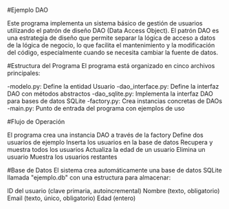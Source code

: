 #Ejemplo DAO

Este programa implementa un sistema básico de gestión de usuarios utilizando el patrón de diseño DAO (Data Access Object). El patrón DAO es una estrategia de diseño que permite separar la lógica de acceso a datos de la lógica de negocio, lo que facilita el mantenimiento y la modificación del código, especialmente cuando se necesita cambiar la fuente de datos.


#Estructura del Programa
El programa está organizado en cinco archivos principales:

-modelo.py: Define la entidad Usuario
-dao_interface.py: Define la interfaz DAO con métodos abstractos
-dao_sqlite.py: Implementa la interfaz DAO para bases de datos SQLite
-factory.py: Crea instancias concretas de DAOs
-main.py: Punto de entrada del programa con ejemplos de uso

#Flujo de Operación

El programa crea una instancia DAO a través de la factory
Define dos usuarios de ejemplo
Inserta los usuarios en la base de datos
Recupera y muestra todos los usuarios
Actualiza la edad de un usuario
Elimina un usuario
Muestra los usuarios restantes

#Base de Datos
El sistema crea automáticamente una base de datos SQLite llamada "ejemplo.db" con una estructura para almacenar:

ID del usuario (clave primaria, autoincremental)
Nombre (texto, obligatorio)
Email (texto, único, obligatorio)
Edad (entero)
